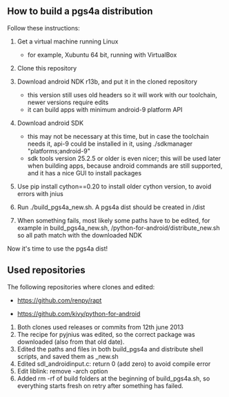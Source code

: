 ## How to build a pgs4a distribution

Follow these instructions:

1. Get a virtual machine running Linux
    - for example, Xubuntu 64 bit, running with VirtualBox
  
2. Clone this repository
2. Download android NDK r13b, and put it in the cloned repository
    - this version still uses old headers so it will work with our toolchain, newer versions require edits
    - it can build apps with minimum android-9 platform API
3. Download android SDK
    - this may not be necessary at this time, but in case the toolchain needs it, api-9 could be installed in it, using ./sdkmanager "platforms;android-9"
    - sdk tools version 25.2.5 or older is even nicer; this will be used later when building apps, because android commands are still supported, and it has a nice GUI to install packages
4. Use pip install cython==0.20 to install older cython version, to avoid errors with jnius
4. Run ./build_pgs4a_new.sh. A pgs4a dist should be created in /dist
5. When something fails, most likely some paths have to be edited, for example in build_pgs4a_new.sh, /python-for-android/distribute_new.sh so all path match with the downloaded NDK

Now it's time to use the pgs4a dist!

## Used repositories

The following repositories where clones and edited:

* https://github.com/renpy/rapt

* https://github.com/kivy/python-for-android

1. Both clones used releases or commits from 12th june 2013
2. The recipe for pyjnius was edited, so the correct package was downloaded (also from that old date).
3. Edited the paths and files in both build_pgs4a and distribute shell scripts, and saved them as _new.sh
4. Edited sdl_androidinput.c: return 0 (add zero) to avoid compile error
5. Edit liblink: remove -arch option
6. Added rm -rf of build folders at the beginning of build_pgs4a.sh, so everything starts fresh on retry after something has failed.

